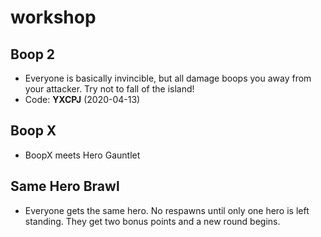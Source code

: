 # workshop

## Boop 2
* Everyone is basically invincible, but all damage boops you away from your attacker. Try not to fall of the island!
* Code: **YXCPJ** (2020-04-13)

## Boop X
* BoopX meets Hero Gauntlet

## Same Hero Brawl
* Everyone gets the same hero. No respawns until only one hero is left standing. They get two bonus points and a new round begins.
